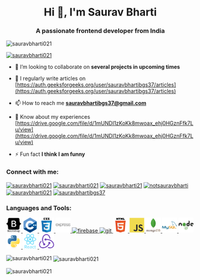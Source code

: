 
<h1 align="center">Hi 👋, I'm Saurav Bharti</h1>
<h3 align="center">A passionate frontend developer from India</h3>

<img align="right" alt="" width="400" src="https://media.tenor.com/TyhWL7gJwPgAAAAi/peppo-dance.gif" />

<p align="left"> <img src="https://komarev.com/ghpvc/?username=sauravbharti021&label=Profile%20views&color=0e75b6&style=flat" alt="sauravbharti021" /> </p>

<p align="left"> <a href="https://github.com/ryo-ma/github-profile-trophy"><img src="https://github-profile-trophy.vercel.app/?username=sauravbharti021" alt="sauravbharti021" /></a> </p>

- 👯 I’m looking to collaborate on **several projects in upcoming times**

- 📝 I regularly write articles on [https://auth.geeksforgeeks.org/user/sauravbhartibgs37/articles](https://auth.geeksforgeeks.org/user/sauravbhartibgs37/articles)

- 📫 How to reach me **sauravbhartibgs37@gmail.com**

- 📄 Know about my experiences [https://drive.google.com/file/d/1mUNDI1zKoKk8mwoax_ehj0HGznFfk7Lu/view](https://drive.google.com/file/d/1mUNDI1zKoKk8mwoax_ehj0HGznFfk7Lu/view)

- ⚡ Fun fact **I think I am funny**

<h3 align="left">Connect with me:</h3>
<p align="left">
<a href="https://twitter.com/sauravbharti021" target="blank"><img align="center" src="https://raw.githubusercontent.com/rahuldkjain/github-profile-readme-generator/master/src/images/icons/Social/twitter.svg" alt="sauravbharti021" height="30" width="40" /></a>
<a href="https://linkedin.com/in/sauravbharti021" target="blank"><img align="center" src="https://raw.githubusercontent.com/rahuldkjain/github-profile-readme-generator/master/src/images/icons/Social/linked-in-alt.svg" alt="sauravbharti021" height="30" width="40" /></a>
<a href="https://www.codechef.com/users/sauravbharti21" target="blank"><img align="center" src="https://cdn.jsdelivr.net/npm/simple-icons@3.1.0/icons/codechef.svg" alt="sauravbharti21" height="30" width="40" /></a>
<a href="https://codeforces.com/profile/notsauravbharti" target="blank"><img align="center" src="https://raw.githubusercontent.com/rahuldkjain/github-profile-readme-generator/master/src/images/icons/Social/codeforces.svg" alt="notsauravbharti" height="30" width="40" /></a>
<a href="https://www.leetcode.com/sauravbharti021" target="blank"><img align="center" src="https://raw.githubusercontent.com/rahuldkjain/github-profile-readme-generator/master/src/images/icons/Social/leet-code.svg" alt="sauravbharti021" height="30" width="40" /></a>
<a href="https://auth.geeksforgeeks.org/user/sauravbhartibgs37" target="blank"><img align="center" src="https://raw.githubusercontent.com/rahuldkjain/github-profile-readme-generator/master/src/images/icons/Social/geeks-for-geeks.svg" alt="sauravbhartibgs37" height="30" width="40" /></a>
</p>

<h3 align="left">Languages and Tools:</h3>
<p align="left"> <a href="https://getbootstrap.com" target="_blank" rel="noreferrer"> <img src="https://raw.githubusercontent.com/devicons/devicon/master/icons/bootstrap/bootstrap-plain-wordmark.svg" alt="bootstrap" width="40" height="40"/> </a> <a href="https://www.w3schools.com/cpp/" target="_blank" rel="noreferrer"> <img src="https://raw.githubusercontent.com/devicons/devicon/master/icons/cplusplus/cplusplus-original.svg" alt="cplusplus" width="40" height="40"/> </a> <a href="https://www.w3schools.com/css/" target="_blank" rel="noreferrer"> <img src="https://raw.githubusercontent.com/devicons/devicon/master/icons/css3/css3-original-wordmark.svg" alt="css3" width="40" height="40"/> </a> <a href="https://expressjs.com" target="_blank" rel="noreferrer"> <img src="https://raw.githubusercontent.com/devicons/devicon/master/icons/express/express-original-wordmark.svg" alt="express" width="40" height="40"/> </a> <a href="https://firebase.google.com/" target="_blank" rel="noreferrer"> <img src="https://www.vectorlogo.zone/logos/firebase/firebase-icon.svg" alt="firebase" width="40" height="40"/> </a> <a href="https://git-scm.com/" target="_blank" rel="noreferrer"> <img src="https://www.vectorlogo.zone/logos/git-scm/git-scm-icon.svg" alt="git" width="40" height="40"/> </a> <a href="https://www.w3.org/html/" target="_blank" rel="noreferrer"> <img src="https://raw.githubusercontent.com/devicons/devicon/master/icons/html5/html5-original-wordmark.svg" alt="html5" width="40" height="40"/> </a> <a href="https://developer.mozilla.org/en-US/docs/Web/JavaScript" target="_blank" rel="noreferrer"> <img src="https://raw.githubusercontent.com/devicons/devicon/master/icons/javascript/javascript-original.svg" alt="javascript" width="40" height="40"/> </a> <a href="https://www.mongodb.com/" target="_blank" rel="noreferrer"> <img src="https://raw.githubusercontent.com/devicons/devicon/master/icons/mongodb/mongodb-original-wordmark.svg" alt="mongodb" width="40" height="40"/> </a> <a href="https://www.mysql.com/" target="_blank" rel="noreferrer"> <img src="https://raw.githubusercontent.com/devicons/devicon/master/icons/mysql/mysql-original-wordmark.svg" alt="mysql" width="40" height="40"/> </a> <a href="https://nodejs.org" target="_blank" rel="noreferrer"> <img src="https://raw.githubusercontent.com/devicons/devicon/master/icons/nodejs/nodejs-original-wordmark.svg" alt="nodejs" width="40" height="40"/> </a> <a href="https://www.python.org" target="_blank" rel="noreferrer"> <img src="https://raw.githubusercontent.com/devicons/devicon/master/icons/python/python-original.svg" alt="python" width="40" height="40"/> </a> <a href="https://reactjs.org/" target="_blank" rel="noreferrer"> <img src="https://raw.githubusercontent.com/devicons/devicon/master/icons/react/react-original-wordmark.svg" alt="react" width="40" height="40"/> </a> <a href="https://redux.js.org" target="_blank" rel="noreferrer"> <img src="https://raw.githubusercontent.com/devicons/devicon/master/icons/redux/redux-original.svg" alt="redux" width="40" height="40"/> </a> </p>

<p><img align="left" src="https://github-readme-stats.vercel.app/api/top-langs?username=sauravbharti021&show_icons=true&locale=en&layout=compact" alt="sauravbharti021" /></p>

<p>&nbsp;<img align="center" src="https://github-readme-stats.vercel.app/api?username=sauravbharti021&show_icons=true&locale=en" alt="sauravbharti021" /></p>

<p><img align="center" src="https://github-readme-streak-stats.herokuapp.com/?user=sauravbharti021&" alt="sauravbharti021" /></p>
